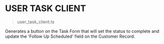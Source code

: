 # USER TASK CLIENT

> user_task_client.ts

Generates a button on the Task Form that will set the status to complete and update the 'Follow Up Scheduled' field on the Customer Record.
